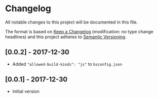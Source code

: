 # Changelog
All notable changes to this project will be documented in this file.

The format is based on [Keep a Changelog](http://keepachangelog.com/en/1.0.0/) 
(modification: no type change headlines) and this project adheres to 
[Semantic Versioning](http://semver.org/spec/v2.0.0.html).


## [0.0.2] - 2017-12-30
- Added `"allowed-build-kinds": "js"` to `bsconfig.json`

## [0.0.1] - 2017-12-30
- Initial version